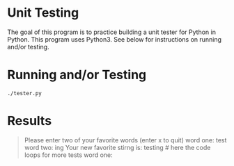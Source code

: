 # Unit Testing
The goal of this program is to practice building a unit tester for
Python in Python. This program uses Python3. See below for instructions
on running and/or testing.


# Running and/or Testing
    ./tester.py


# Results
> Please enter two of your favorite words (enter x to quit)
> word one: test
> word two: ing
> Your new favorite stirng is: testing
>               # here the code loops for more tests
> word one: